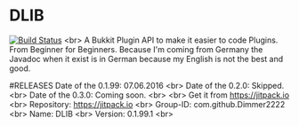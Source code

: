 # DLIB
[![Build Status](https://travis-ci.org/Dimmer2222/DLIB.svg?branch=master)](https://travis-ci.org/Dimmer2222/DLIB) <br\>
A Bukkit Plugin API to make it easier to code Plugins.
From Beginner for Beginners.
Because I'm coming from Germany the Javadoc when it exist is in German because my English is not the best and good.

#RELEASES
Date of the 0.1.99: 07.06.2016 <br\>
Date of the 0.2.0: Skipped. <br\>
Date of the 0.3.0: Coming soon. <br\>
<br\>
Get it from https://jitpack.io  <br\>
Repository: https://jitpack.io <br\>
Group-ID: com.github.Dimmer2222 <br\>
Name: DLIB <br\>
Version: 0.1.99.1 <br\>
